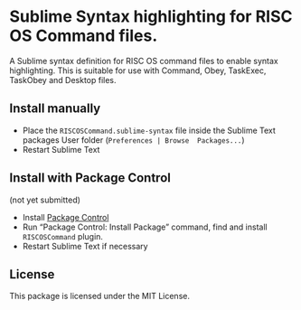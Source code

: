 # Sublime Syntax highlighting for RISC OS Command files.
A Sublime syntax definition for RISC OS command files to enable syntax highlighting.
This is suitable for use with Command, Obey, TaskExec, TaskObey and Desktop files.

## Install manually
* Place the `RISCOSCommand.sublime-syntax` file inside the Sublime Text packages User folder (`Preferences | Browse 
Packages...`)
* Restart Sublime Text

## Install with Package Control

(not yet submitted)

* Install [Package Control](http://wbond.net/sublime_packages/package_control)
* Run “Package Control: Install Package” command, find and install `RISCOSCommand` plugin.
* Restart Sublime Text if necessary

## License
This package is licensed under the MIT License.
